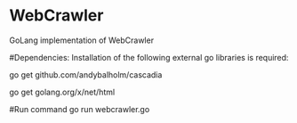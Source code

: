 # WebCrawler
GoLang implementation of WebCrawler

#Dependencies:
Installation of the following external go libraries is required:

go get github.com/andybalholm/cascadia

go get golang.org/x/net/html

#Run command
go run webcrawler.go <url>

